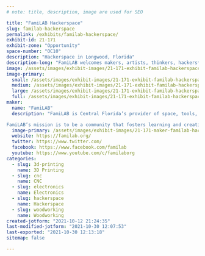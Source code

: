 ```yaml
---
# note: title, description, image are used for SEO

title: "FamiLAB Hackerspace"
slug: familab-hackerspace
permalink: /exhibits/familab-hackerspace/
exhibit-id: 21-171
exhibit-zone: "Opportunity"
space-number: "OC10"
description: "Hackerspace in Longwood, Florida"
description-long: "FamiLAB welcomes makers, artists, thinkers, hackers*, crafters, and everyone else – come wield your imagination in any (legal and ethical) way you see fit. Think of FamiLAB as a club for geeks!  Whether you are an art geek, hardware geek, photography geek, code geek, lab geek, or any geek in between–we would like you to join us at the lab and teach a class, lead a lecture, or simply work on a project while surrounded by awesome people. If you can think of it, come build and share it the lab."
image: /assets/images/exhibit-images/21-171-exhibit-familab-hackerspace-familab-exhibit-image-large.png
image-primary: 
  small: /assets/images/exhibit-images/21-171-exhibit-familab-hackerspace-familab-exhibit-image-small.png
  medium: /assets/images/exhibit-images/21-171-exhibit-familab-hackerspace-familab-exhibit-image-medium.png
  large: /assets/images/exhibit-images/21-171-exhibit-familab-hackerspace-familab-exhibit-image-large.png
  full: /assets/images/exhibit-images/21-171-exhibit-familab-hackerspace-familab-exhibit-image-full.png
maker: 
  name: "FamiLAB"
  description: "FamiLAB is Central Florida’s provider of space, tools, and community for creative technical learning and projects. If you are looking for a great place to meet like-minded people, learn, collaborate on projects, and have access to great tools, FamiLAB is the place for you!

FamiLAB’s mission is to be a community that fosters learning and creativity through hands-on projects, collaboration, and the sharing of skills & tools to improve ourselves and enrich the world around us."
  image-primary: /assets/images/exhibit-images/21-171-maker-familab-hackerspace-familogo1c-medium.png
  website: https://familab.org/
  twitter: https://www.twitter.com/
  facebook: https://www.facebook.com/familab
  youtube: https://www.youtube.com/c/familaborg
categories: 
  - slug: 3d-printing
    name: 3D Printing
  - slug: cnc
    name: CNC
  - slug: electronics
    name: Electronics
  - slug: hackerspace
    name: Hackerspace
  - slug: woodworking
    name: Woodworking
created-jotform: "2021-10-12 21:24:35"
last-modified-jotform: "2021-10-30 12:07:53"
last-exported: "2021-10-30 12:13:18"
sitemap: false

---
```

